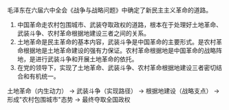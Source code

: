 毛泽东在六届六中全会《战争与战略问题》中确定了新民主主义革命的道路。
1. 中国革命走农村包围城市、武装夺取政权的道路，根本在于处理好土地革命、武装斗争、农村革命根据地建设三者之间的关系。 
2. 土地革命是民主革命的基本内容，武装斗争是中国革命的主要形式。是农村革命根据地是土地革命建设的强有力保证。农村革命根据地是中国革命的战略阵地，是进行武装斗争和开展土地革命的依托。 
3. 在党的领导下，实现了土地革命、武装斗争、农村革命根据地建设三者密切结合和有机统一。








土地革命（内生动力） → 
武装斗争（实现路径） →
根据地建设（战略支点） → 
形成"农村包围城市"态势 → 最终夺取全国政权

